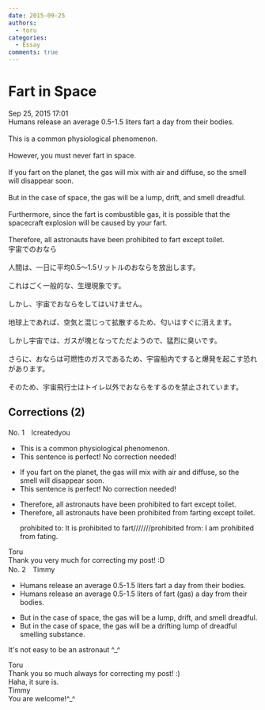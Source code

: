 ```yaml
---
date: 2015-09-25
authors:
  - toru
categories:
  - Essay
comments: true
---
```


# Fart in Space
<div class="date">Sep 25, 2015 17:01</div>
<div id="post"><div id="body_show_ori">
Humans release an average 0.5-1.5 liters fart a day from their bodies.<br/><br/>This is a common physiological phenomenon.<br/><br/>However, you must never fart in space.<br/><br/>If you fart on the planet, the gas will mix with air and diffuse, so the smell will disappear soon.<br/><br/>But in the case of space, the gas will be a lump, drift, and smell dreadful.<br/><br/>Furthermore, since the fart is combustible gas, it is possible that the spacecraft explosion will be caused by your fart.<br/><br/>Therefore, all astronauts have been prohibited to fart except toilet.
</div></div>

<!-- more -->

<div id="post_ja"><div id="body_show_mo">
宇宙でのおなら<br/><br/>人間は、一日に平均0.5～1.5リットルのおならを放出します。<br/><br/>これはごく一般的な、生理現象です。<br/><br/>しかし、宇宙でおならをしてはいけません。<br/><br/>地球上であれば、空気と混じって拡散するため、匂いはすぐに消えます。<br/><br/>しかし宇宙では、ガスが塊となってただようので、猛烈に臭いです。<br/><br/>さらに、おならは可燃性のガスであるため、宇宙船内ですると爆発を起こす恐れがあります。<br/><br/>そのため、宇宙飛行士はトイレ以外でおならをするのを禁止されています。
</div></div>

## Corrections (2)
<div id="block"><div class="first_name"> No. 1　<span class="just_name">Icreatedyou</span></div><div id="block2">
<ul class="correction_field">
<li class="incorrect">This is a common physiological phenomenon.</li>
<li class="corrected perfect">This sentence is perfect! No correction needed!</li>
</ul>
<ul class="correction_field">
<li class="incorrect">If you fart on the planet, the gas will mix with air and diffuse, so the smell will disappear soon.</li>
<li class="corrected perfect">This sentence is perfect! No correction needed!</li>
</ul>
<ul class="correction_field">
<li class="incorrect">Therefore, all astronauts have been prohibited to fart except toilet.</li>
<li class="corrected correct">
Therefore, all astronauts have been prohibited <span class="f_red">from</span> <span class="f_red">farting</span> except toilet.
<p class="correction_comment">prohibited to: It is prohibited to fart///////prohibited from: I am prohibited from fating.</p>
</li>
</ul>
</div><div class="name"><span class="just_name">Toru</span><br>
Thank you very much for correcting my post! :D
</div>
</div>
<div id="block"><div class="first_name"> No. 2　<span class="just_name">Timmy</span></div><div id="block2">
<ul class="correction_field">
<li class="incorrect">Humans release an average 0.5-1.5 liters fart a day from their bodies.</li>
<li class="corrected correct">
Humans release an average 0.5-1.5 liters <span class="f_blue">of</span> fart (<span class="f_blue">gas</span>) a day from their bodies.
</li>
</ul>
<ul class="correction_field">
<li class="incorrect">But in the case of space, the gas will be a lump, drift, and smell dreadful.</li>
<li class="corrected correct">
But in the case of space, the gas will be a drifting lump of dreadful smell<span class="f_blue">ing substance</span>.
</li>
</ul>
<p class="comment_small">
 It's not easy to be an astronaut ^_^
</p>

</div><div class="name"><span class="just_name">Toru</span><br>
Thank you so much always for correcting my post! :)<br/>Haha, it sure is.
</div>
<div class="name"><span class="just_name">Timmy</span><br>
You are welcome!^_^
</div>
</div>
